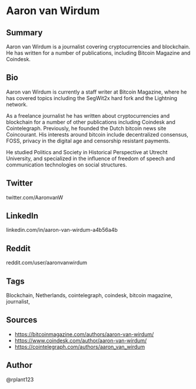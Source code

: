 # Aaron van Wirdum

## Summary
Aaron van Wirdum is a journalist covering cryptocurrencies and blockchain. He has written for a number of publications, including Bitcoin Magazine and Coindesk. 

## Bio
Aaron van Wirdum is currently a staff writer at Bitcoin Magazine, where he has covered topics including the SegWit2x hard fork and the Lightning network. 

As a freelance journalist he has written about cryptocurrencies and blockchain for a number of other publications including Coindesk and Cointelegraph. Previously, he founded the Dutch bitcoin news site Coincourant. His interests around bitcoin include decentralized consensus, FOSS, privacy in the digital age and censorship resistant payments. 

He studied Politics and Society in Historical Perspective at Utrecht University, and specialized in the influence of freedom of speech and communication technologies on social structures.

## Twitter
twitter.com/AaronvanW

## LinkedIn
linkedin.com/in/aaron-van-wirdum-a4b56a4b

## Reddit
reddit.com/user/aaronvanwirdum

## Tags
Blockchain, Netherlands, cointelegraph, coindesk, bitcoin magazine, journalist, 

## Sources
- https://bitcoinmagazine.com/authors/aaron-van-wirdum/
- https://www.coindesk.com/author/aaron-van-wirdum/
- https://cointelegraph.com/authors/aaron_van_wirdum

## Author
@rplant123
